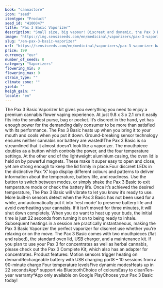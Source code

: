 ```yaml
---
book: "cannastore"
icon: "seed"
itemtype: "Product"
seed_id: "4100047"
title: "Pax 3 Basic Vaporizer"
description: "Small size, big vapour! Discreet and dynamic, the Pax 3 Basic has everything you need for vaping cannabis flowers. ✔5 modes ✔Portable ✔ Intuitive"
image: "https://img.sensiseeds.com/en/medicinal/vaporizers/pax-3-vaporizer-basic-matte-image.png"
slug: "/en-pax-3-basic-vaporizer"
url: "https://sensiseeds.com/en/medicinal/vaporizers/pax-3-vaporizer-basic-matte?a_aid=cannastore"
price: 199
currency: "eur"
number_of_seeds: 0
category: "Vaporizers"
flowering_min: 0
flowering_max: 0
strain_type: ""
climate_zone: ""
yield: ""
heigh_gain: ""
locale: "en"
---
```

The Pax 3 Basic Vaporizer kit gives you everything you need to enjoy a premium cannabis flower vaping experience. At just 9.8 x 3 x 2.1 cm it easily fits into the smallest purse, bag or pocket. It’s discreet in the hand, yet has enough power for the demanding daily consumer to be more than satisfied with its performance. The Pax 3 Basic heats up when you bring it to your mouth and cools when you put it down. Ground-breaking sensor technology ensures neither cannabis nor battery are wasted!The Pax 3 Basic is so streamlined that it almost doesn’t look like a vaporizer. The mouthpiece doubles as a button which controls the power, and the four temperature settings. At the other end of the lightweight aluminium casing, the oven lid is held on by powerful magnets. These make it super easy to open and close, yet are strong enough to keep the lid firmly in place.Four discreet LEDs in the distinctive Pax ‘X’ logo display different colours and patterns to deliver information about the temperature, battery life, and readiness. Use the button to switch between modes, or simply shake the Pax 3 Basic to exit temperature mode or check the battery life. Once it’s achieved the desired temperature, The Pax 3 Basic will vibrate to let you know it’s ready to use. More built-in sensors detect when the Pax 3 Basic has not been used for a while, and automatically put it into ‘rest mode’ to preserve battery life and avoid overheating your cannabis. If it isn’t moved for three minutes, it will shut down completely. When you do want to heat up your buds, the initial time is just 22 seconds from turning it on to being ready to inhale. Subsequent heatings in a session are practically instantaneous, making the Pax 3 Basic Vaporizer the perfect vaporizer for discreet use whether you’re relaxing or on the move. The Pax 3 Basic comes with two mouthpieces (flat and raised), the standard oven lid, USB charger, and a maintenance kit. If you plan to use your Pax 3 for concentrates as well as herbal cannabis, please check out the Pax 3 Complete Kit, which also has an adapter for concentrates. Product features: Motion sensors trigger heating on demandRechargeable battery with USB charging port8 – 10 sessions from a 90-minute charge Four temperature levelsFive dynamic modesHeats up in 22 secondsApp* support via BluetoothChoice of coloursEasy to cleanTen-year warranty*App only available on Google PlayChoose your Pax 3 Basic today!
